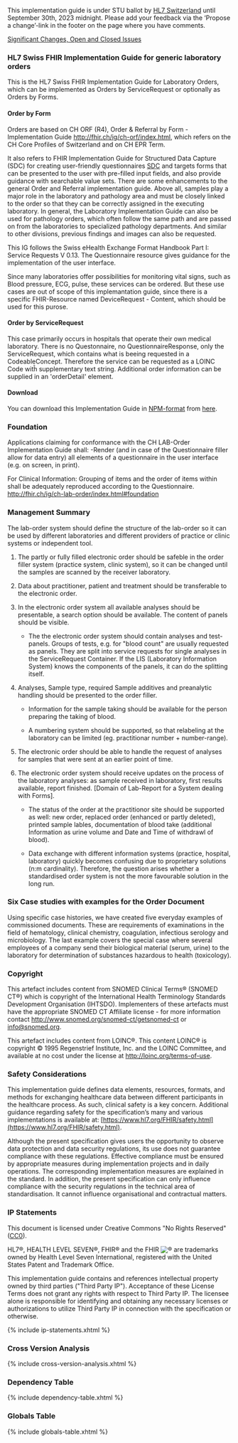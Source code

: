 <!-- markdownlint-disable MD001 MD033 MD041 -->

<div markdown="1" class="stu-note">

This implementation guide is under STU ballot by [HL7 Switzerland](https://www.hl7.ch/) until September 30th, 2023 midnight.
Please add your feedback via the ‘Propose a change’-link in the footer on the page where you have comments.

  <a href="changelog.html">Significant Changes, Open and Closed Issues</a>

</div>

### HL7 Swiss FHIR Implementation Guide for generic laboratory orders

This is the HL7 Swiss FHIR Implementation Guide for Laboratory Orders, which can be implemented as Orders by ServiceRequest or optionally as Orders by Forms.

#### Order by Form

Orders are based on CH ORF (R4), Order & Referral by Form - Implementation Guide <http://fhir.ch/ig/ch-orf/index.html>, which refers on the CH Core Profiles of Switzerland and on CH EPR Term.

It also refers to FHIR Implementation Guide for Structured Data Capture (SDC) for creating user-friendly questionnaires [SDC](https://build.fhir.org/ig/HL7/sdc/index.html) and targets forms that can be presented to the user with pre-filled input fields, and also provide guidance with searchable value sets.
There are some enhancements to the general Order and Referral implementation guide. Above all, samples play a major role in the laboratory and pathology area and must be closely linked to the order so that they can be correctly assigned in the executing laboratory. In general, the Laboratory Implementation Guide can also be used for pathology orders, which often follow the same path and are passed on from the laboratories to specialized pathology departments. And similar to other divisions, previous findings and images can also be requested.

This IG follows the Swiss eHealth Exchange Format Handbook Part I: Service Requests V 0.13. The Questionnaire resource gives guidance for the implementation of the user interface.

Since many laboratories offer possibilities for monitoring vital signs, such as Blood pressure, ECG, pulse, these services can be ordered. But these use cases are out of scope of this implemantation guide, since there is a specific FHIR-Resource named DeviceRequest - Content, which should be used for this purose.

#### Order by ServiceRequest

This case primarily occurs in hospitals that operate their own medical laboratory. There is no Questonnaire, no QuestionnaireResponse, only the ServiceRequest, which contains what is beeing requested in a CodeableConcept. Therefore the service can be requested as a LOINC Code witĥ supplementary text string. Additional order information can be supplied in an 'orderDetail' element.

#### Download

You can download this Implementation Guide in [NPM-format](https://confluence.hl7.org/display/FHIR/NPM+Package+Specification) from [here](https://fhir.ch/ig/ch-lab-order/package.tgz).

### Foundation

Applications claiming for conformance with the CH LAB-Order Implementation Guide shall:
-Render (and in case of the Questionnaire filler allow for data entry) all elements of a questionnaire in the user interface (e.g. on screen, in print).

For Clinical Information: Grouping of items and the order of items within shall be adequately reproduced according to the Questionnaire.
<http://fhir.ch/ig/ch-lab-order/index.html#foundation>

### Management Summary

The lab-order system should define the structure of the lab-order so it can be used by different laboratories and different providers of practice or clinic systems or independent tool.

1. The partly or fully filled electronic order should be safeble in the order filler system (practice system, clinic system), so it can be changed until the samples are scanned by the receiver laboratory.

2. Data about practitioner, patient and treatment should be transferable to the electronic order.

3. In the electronic order system all available analyses should be presentable, a search option should be available. The content of panels should be visible.
   * The the electronic order system should contain analyses and test-panels. Groups of tests, e.g. for "blood count" are usually requested as panels. They are split into service requests for single analyses in the ServiceRequest Container. If the LIS (Laboratory Information System) knows the components of the panels, it can do the splitting itself.

4. Analyses, Sample type, required Sample additives and preanalytic handling should be presented to the order filler.

   * Information for the sample taking should be available for the person preparing the taking of blood.

   * A numbering system should be supported, so that relabeling at the laboratory can be limited (eg. practitionar number + number-range).

5. The electronic order should be able to handle the request of analyses for samples that were sent at an earlier point of time.

6. The electronic order system should receive updates on the process of the laboratory analyses: as sample received in laboratory, first results available, report finished. [Domain of Lab-Report for a System dealing with Forms].

   * The status of the order at the practitionor site should be supported as well: new order, replaced order (enhanced or partly deleted), printed sample lables, documentation of blood take (additional Information as urine volume and Date and Time of withdrawl of blood).

   * Data exchange with different information systems (practice, hospital, laboratory) quickly becomes confusing due to proprietary solutions (n:m cardinality). Therefore, the question arises whether a standardised order system is not the more favourable solution in the long run.

### Six Case studies with examples for the Order Document

Using specific case histories, we have created five everyday examples of commissioned documents. These are requirements of examinations in the field of hematology, clinical chemistry, coagulation, infectious serology and microbiology. The last example covers the special case where several employees of a company send their biological material (serum, urine) to the laboratory for determination of substances hazardous to health (toxicology).

### Copyright

This artefact includes content from SNOMED Clinical Terms&reg; (SNOMED CT&reg;) which is copyright of the International Health Terminology Standards Development Organisation (IHTSDO). Implementers of these artefacts must have the appropriate SNOMED CT Affiliate license - for more information contact <http://www.snomed.org/snomed-ct/getsnomed-ct> or <info@snomed.org>.

This artefact includes content from LOINC®. This content LOINC® is copyright © 1995 Regenstrief Institute, Inc. and the LOINC Committee, and available at no cost under the license at <http://loinc.org/terms-of-use>.

### Safety Considerations

This implementation guide defines data elements, resources, formats, and methods for exchanging healthcare data between different participants in the healthcare process. As such, clinical safety is a key concern. Additional guidance regarding safety for the specification’s many and various implementations is available at: [https://www.hl7.org/FHIR/safety.html](https://www.hl7.org/FHIR/safety.html).

Although the present specification gives users the opportunity to observe data protection and data security regulations, its use does not guarantee compliance with these regulations. Effective compliance must be ensured by appropriate measures during implementation projects and in daily operations. The corresponding implementation measures are explained in the standard. 
In addition, the present specification can only influence compliance with the security regulations in the technical area of standardisation. It cannot influence organisational and contractual matters.

### IP Statements

This document is licensed under Creative Commons "No Rights Reserved" ([CC0](https://creativecommons.org/publicdomain/zero/1.0/)).

HL7®, HEALTH LEVEL SEVEN®, FHIR® and the FHIR <img src="icon-fhir-16.png" style="float: none; margin: 0px; padding: 0px; vertical-align: bottom"/>&reg; are trademarks owned by Health Level Seven International, registered with the United States Patent and Trademark Office.

This implementation guide contains and references intellectual property owned by third parties ("Third Party IP"). Acceptance of these License Terms does not grant any rights with respect to Third Party IP. The licensee alone is responsible for identifying and obtaining any necessary licenses or authorizations to utilize Third Party IP in connection with the specification or otherwise.

{% include ip-statements.xhtml %}

### Cross Version Analysis

{% include cross-version-analysis.xhtml %}

### Dependency Table

{% include dependency-table.xhtml %}

### Globals Table

{% include globals-table.xhtml %}
